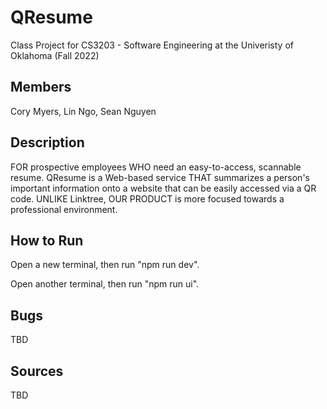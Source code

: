 # QResume
Class Project for CS3203 - Software Engineering at the Univeristy of Oklahoma (Fall 2022)

## Members

Cory Myers, Lin Ngo, Sean Nguyen

## Description

FOR prospective employees WHO need an easy-to-access, scannable resume. QResume is a Web-based service THAT summarizes a person's important information onto a website that can be easily accessed via a QR code. UNLIKE Linktree, OUR PRODUCT is more focused towards a professional environment.

## How to Run

Open a new terminal, then run "npm run dev".

Open another terminal, then run "npm run ui".

## Bugs

TBD

## Sources

TBD